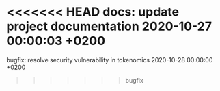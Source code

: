 <<<<<<< HEAD
docs: update project documentation 2020-10-27 00:00:03 +0200
=======
bugfix: resolve security vulnerability in tokenomics 2020-10-28 00:00:00 +0200
>>>>>>> bugfix
